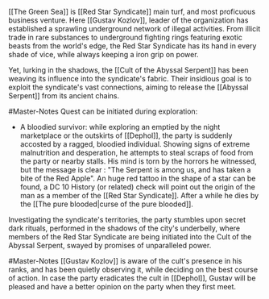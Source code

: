 [[The Green Sea]] is [[Red Star Syndicate]] main turf, and most proficuous business venture. Here [[Gustav Kozlov]], leader of the organization has established a sprawling underground network of illegal activities. From illicit trade in rare substances to underground fighting rings featuring exotic beasts from the world's edge, the Red Star Syndicate has its hand in every shade of vice, while always keeping a iron grip on power.

Yet, lurking in the shadows, the [[Cult of the Abyssal Serpent]] has been weaving its influence into the syndicate's fabric. Their insidious goal is to exploit the syndicate's vast connections, aiming to release the [[Abyssal Serpent]] from its ancient chains.

#Master-Notes Quest can be initiated during exploration:  

- A bloodied survivor: while exploring an emptied by the night marketplace or the outskirts of [[Dephol]], the party is suddenly accosted by a ragged, bloodied individual. Showing signs of extreme malnutrition and desperation, he attempts to steal scraps of food from the party or nearby stalls. His mind is torn by the horrors he witnessed, but the message is clear : "The Serpent is among us, and has taken a bite of the Red Apple". An huge red tattoo in the shape of a star can be found, a DC 10 History (or related) check will point out the origin of the man as a member of the [[Red Star Syndicate]]. After a while he dies by the [[The pure blooded|curse of the pure blooded]].

Investigating the syndicate's territories, the party stumbles upon secret dark rituals, performed in the shadows of the city's underbelly, where members of the Red Star Syndicate are being initiated into the Cult of the Abyssal Serpent, swayed by promises of unparalleled power. 


#Master-Notes [[Gustav Kozlov]] is aware of the cult's presence in his ranks, and has been quietly observing it, while deciding on the best course of action. In case the party eradicates the cult in [[Dephol]], Gustav will be pleased and have a better opinion on the party when they first meet.